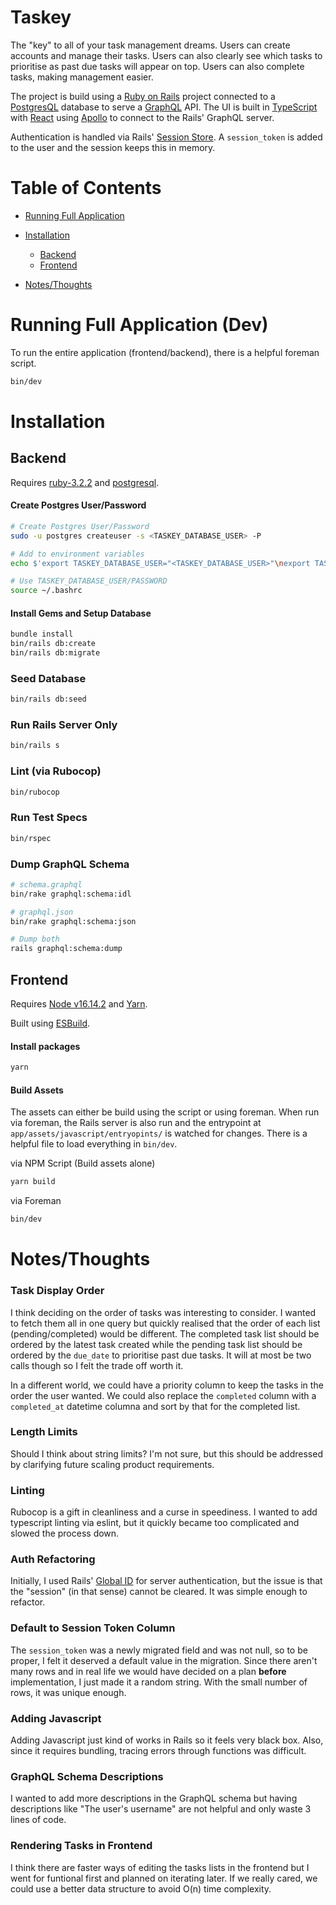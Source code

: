 # Taskey

The "key" to all of your task management dreams. Users can create accounts and manage their tasks. Users can also clearly see which tasks to prioritise as past due tasks will appear on top. Users can also complete tasks, making management easier.

The project is build using a [Ruby on Rails](https://rubyonrails.org/) project connected to a [PostgresQL](https://www.postgresql.org/) database to serve a [GraphQL](https://graphql.org/) API. The UI is built in [TypeScript](https://www.typescriptlang.org/) with [React](https://react.dev/) using [Apollo](https://www.apollographql.com/docs/) to connect to the Rails' GraphQL server. 

Authentication is handled via Rails' [Session Store](https://guides.rubyonrails.org/v4.1/action_controller_overview.html#accessing-the-session). A `session_token` is added to the user and the session keeps this in memory. 

Table of Contents
===================
- [Running Full Application](#running-full-application-dev)

- [Installation](#installation)
  - [Backend](#backend)
  - [Frontend](#frontend)

- [Notes/Thoughts](#notesthoughts)

Running Full Application (Dev)
===================

To run the entire application (frontend/backend), there is a helpful foreman script.

```sh
bin/dev
```


Installation
===================

## Backend

Requires [ruby-3.2.2](https://github.com/rbenv/rbenv?tab=readme-ov-file#installation) and [postgresql](https://www.postgresql.org/download/).

#### Create Postgres User/Password
```sh
# Create Postgres User/Password
sudo -u postgres createuser -s <TASKEY_DATABASE_USER> -P

# Add to environment variables
echo $'export TASKEY_DATABASE_USER="<TASKEY_DATABASE_USER>"\nexport TASKEY_DATABASE_PASSWORD="<TASKEY_DATABASE_PASSWORD>"\n' >> ~/.bashrc

# Use TASKEY_DATABASE_USER/PASSWORD
source ~/.bashrc
```

#### Install Gems and Setup Database
```sh
bundle install
bin/rails db:create
bin/rails db:migrate
```

### Seed Database

```sh
bin/rails db:seed
```

### Run Rails Server Only

```sh
bin/rails s
```

### Lint (via Rubocop)
```sh
bin/rubocop
```

### Run Test Specs
```sh
bin/rspec
```

### Dump GraphQL Schema
```sh
# schema.graphql
bin/rake graphql:schema:idl

# graphql.json
bin/rake graphql:schema:json

# Dump both
rails graphql:schema:dump
```

## Frontend

Requires [Node v16.14.2](https://nodejs.org/en/download/package-manager) and [Yarn](https://yarnpkg.com/getting-started/install).

Built using [ESBuild](https://esbuild.github.io/).

#### Install packages
```sh
yarn
```

#### Build Assets
The assets can either be build using the script or using foreman. When run via foreman, the Rails server is also run and the entrypoint at `app/assets/javascript/entryopints/` is watched for changes. There is a helpful file to load everything in `bin/dev`.

via NPM Script (Build assets alone)
```sh
yarn build
```

via Foreman
```sh
bin/dev
```

Notes/Thoughts
===================

### Task Display Order
I think deciding on the order of tasks was interesting to consider. I wanted to
fetch them all in one query but quickly realised that the order of each list
(pending/completed) would be different. The completed task list should be ordered
by the latest task created while the pending task list should be ordered by the
`due_date` to prioritise past due tasks. It will at most be two calls though so I
felt the trade off worth it.

In a different world, we could have a priority column to keep the tasks in the order
the user wanted. We could also replace the `completed` column with a `completed_at`
datetime columna and sort by that for the completed list.

### Length Limits
Should I think about string limits? I'm not sure, but this should be addressed by
clarifying future scaling product requirements.

### Linting
Rubocop is a gift in cleanliness and a curse in speediness. I wanted to add typescript linting via eslint, but it quickly became too complicated and slowed the process down. 

### Auth Refactoring
Initially, I used Rails' [Global ID](https://github.com/rails/globalid) for server authentication, but the issue is that the "session" (in that sense) cannot be cleared. It was simple enough to refactor.

### Default to Session Token Column
The `session_token` was a newly migrated field and was not null, so to be proper, I felt it deserved a default value in the migration. Since there aren't many rows and in real life we would have decided on a plan **before** implementation, I just made it a random string. With the small number of rows, it was unique enough.

### Adding Javascript
Adding Javascript just kind of works in Rails so it feels very black box. Also, since it requires bundling, tracing errors through functions was difficult.

### GraphQL Schema Descriptions
I wanted to add more descriptions in the GraphQL schema but having descriptions like "The user's username" are not helpful and only waste 3 lines of code.

### Rendering Tasks in Frontend
I think there are faster ways of editing the tasks lists in the frontend but I went for funtional first and planned on iterating later. If we really cared, we could use a better data structure to avoid O(n) time complexity.
